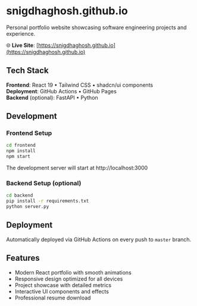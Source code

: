# snigdhaghosh.github.io

Personal portfolio website showcasing software engineering projects and experience.

🌐 **Live Site**: [https://snigdhaghosh.github.io](https://snigdhaghosh.github.io)

## Tech Stack

**Frontend**: React 19 • Tailwind CSS • shadcn/ui components  
**Deployment**: GitHub Actions • GitHub Pages  
**Backend** (optional): FastAPI • Python

## Development

### Frontend Setup

```bash
cd frontend
npm install
npm start
```

The development server will start at http://localhost:3000

### Backend Setup (optional)

```bash
cd backend
pip install -r requirements.txt
python server.py
```

## Deployment

Automatically deployed via GitHub Actions on every push to `master` branch.

## Features

- Modern React portfolio with smooth animations
- Responsive design optimized for all devices  
- Project showcase with detailed metrics
- Interactive UI components and effects
- Professional resume download
